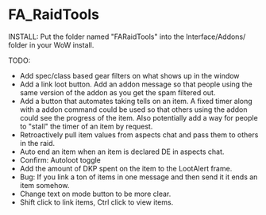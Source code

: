 FA_RaidTools
============

INSTALL: Put the folder named "FARaidTools" into the Interface/Addons/ folder in your WoW install.

TODO:
- Add spec/class based gear filters on what shows up in the window
- Add a link loot button. Add an addon message so that people using the same version of the addon as you get the spam filtered out.
- Add a button that automates taking tells on an item. A fixed timer along with a addon command could be used so that others using the addon could see the progress of the item. Also potentially add a way for people to "stall" the timer of an item by request.
- Retroactively pull item values from aspects chat and pass them to others in the raid.
- Auto end an item when an item is declared DE in aspects chat.
- Confirm: Autoloot toggle
- Add the amount of DKP spent on the item to the LootAlert frame.
- Bug: If you link a ton of items in one message and then send it it ends an item somehow.
- Change text on mode button to be more clear.
- Shift click to link items, Ctrl click to view items.